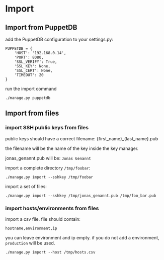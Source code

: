# Import

## Import from PuppetDB

add the PuppetDB configuration to your settings.py:

    PUPPETDB = {
        'HOST': '192.168.0.14',
        'PORT': 8080,
        'SSL_VERIFY': True,
        'SSL_KEY': None,
        'SSL_CERT': None,
        'TIMEOUT': 20
    }


run the import command

    ./manage.py puppetdb


## Import from files


### import SSH public keys from files


public keys should have a correct filename: {first_name}_{last_name}.pub

the filename will be the name of the key inside the key manager.

jonas_genannt.pub will be: ``Jonas Genannt``

import a complete directory ``/tmp/foobar``:

    ./manage.py import --sshkey /tmp/foobar

import a set of files:

    ./manage.py import --sshkey /tmp/jonas_genannt.pub /tmp/foo_bar.pub


### import hosts/environments from files

import a csv file. file should contain:

    hostname,environment,ip

you can leave environment and ip empty. if you do not add a environment, ``production`` will be used.


    ./manage.py import --host /tmp/hosts.csv
